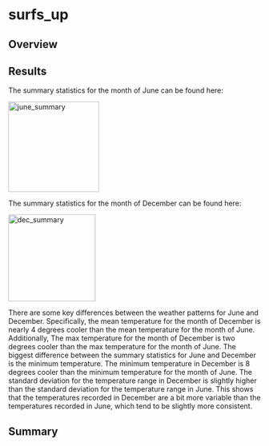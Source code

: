 # surfs_up

## Overview

## Results

The summary statistics for the month of June can be found here:

<img width="181" alt="june_summary" src="https://user-images.githubusercontent.com/107224097/186991376-1c534b00-fa31-46f1-8cb4-c706d00d192a.PNG">

The summary statistics for the month of December can be found here:

<img width="174" alt="dec_summary" src="https://user-images.githubusercontent.com/107224097/186991441-a985997f-c276-49fb-b678-74ae5a270d82.PNG">

There are some key differences between the weather patterns for June and December. Specifically, the mean temperature for the month of December is nearly 4 degrees cooler than the mean temperature for the month of June. Additionally, The max temperature for the month of December is two degrees cooler than the max temperature for the month of June. The biggest difference between the summary statistics for June and December is the minimum temperature. The minimum temperature in December is 8 degrees cooler than the minimum temperature for the month of June. The standard deviation for the temperature range in December is slightly higher than the standard deviation for the temperature range in June. This shows that the temperatures recorded in December are a bit more variable than the temperatures recorded in June, which tend to be slightly more consistent. 

## Summary
